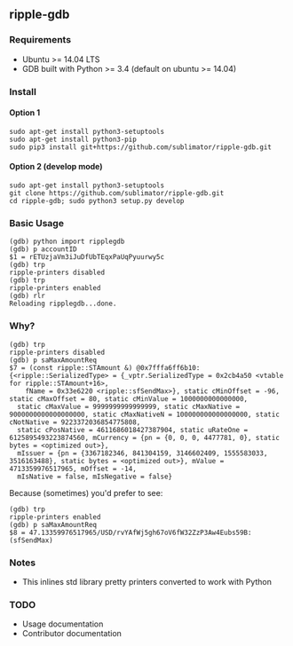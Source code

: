 ## ripple-gdb

### Requirements

* Ubuntu >= 14.04 LTS 
* GDB built with Python >= 3.4 (default on ubuntu >= 14.04)

### Install
#### Option 1

```
sudo apt-get install python3-setuptools
sudo apt-get install python3-pip
sudo pip3 install git+https://github.com/sublimator/ripple-gdb.git
```

#### Option 2 (develop mode)

```
sudo apt-get install python3-setuptools
git clone https://github.com/sublimator/ripple-gdb.git
cd ripple-gdb; sudo python3 setup.py develop
```

### Basic Usage

```
(gdb) python import ripplegdb
(gdb) p accountID
$1 = rETUzjaVm3iJuDfUbTEqxPaUqPyuurwy5c
(gdb) trp
ripple-printers disabled
(gdb) trp
ripple-printers enabled
(gdb) rlr
Reloading ripplegdb...done.
```

### Why?

```
(gdb) trp
ripple-printers disabled
(gdb) p saMaxAmountReq
$7 = (const ripple::STAmount &) @0x7fffa6ff6b10: {<ripple::SerializedType> = {_vptr.SerializedType = 0x2cb4a50 <vtable for ripple::STAmount+16>, 
    fName = 0x33e6220 <ripple::sfSendMax>}, static cMinOffset = -96, static cMaxOffset = 80, static cMinValue = 1000000000000000, 
  static cMaxValue = 9999999999999999, static cMaxNative = 9000000000000000000, static cMaxNativeN = 100000000000000000, static cNotNative = 9223372036854775808, 
  static cPosNative = 4611686018427387904, static uRateOne = 6125895493223874560, mCurrency = {pn = {0, 0, 0, 4477781, 0}, static bytes = <optimized out>}, 
  mIssuer = {pn = {3367182346, 841304159, 3146602409, 1555583033, 3516163488}, static bytes = <optimized out>}, mValue = 4713359976517965, mOffset = -14, 
  mIsNative = false, mIsNegative = false}
```

Because (sometimes) you'd prefer to see:

```
(gdb) trp
ripple-printers enabled
(gdb) p saMaxAmountReq
$8 = 47.13359976517965/USD/rvYAfWj5gh67oV6fW32ZzP3Aw4Eubs59B:(sfSendMax)
```

### Notes

* This inlines std library pretty printers converted to work with Python

### TODO

* Usage documentation
* Contributor documentation
